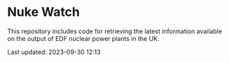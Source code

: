# Nuke Watch

This repository includes code for retrieving the latest information available on the output of EDF nuclear power plants in the UK.

Last updated: 2023-09-30 12:13